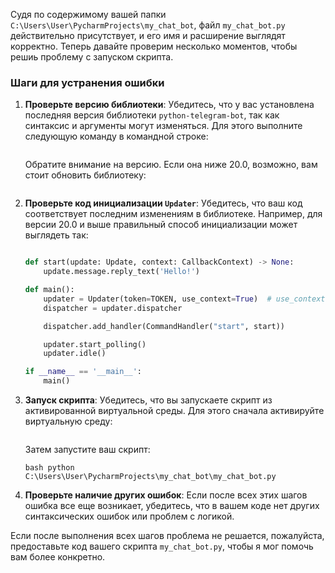 Судя по содержимому вашей папки `C:\Users\User\PycharmProjects\my_chat_bot`, файл `my_chat_bot.py` действительно присутствует, и его имя и расширение выглядят корректно. Теперь давайте проверим несколько моментов, чтобы решиь проблему с запуском скрипта.

### Шаги для устранения ошибки

1. **Проверьте версию библиотеки**:
   Убедитесь, что у вас установлена последняя версия библиотеки `python-telegram-bot`, так как синтаксис и аргументы могут изменяться. Для этого выполните следующую команду в командной строке:

   ```bash C:\Users\User\PycharmProjects\my_chat_bot\.venv\Scripts\pip show python-telegram-bot
   ```

   Обратите внимание на версию. Если она ниже 20.0, возможно, вам стоит обновить библиотеку:

   ```bash C:\Users\User\PycharmProjects\my_chat_bot\.venv\Scripts\pip install --upgrade python-telegram-bot
   ```

2. **Проверьте код инициализации `Updater`**:
   Убедитесь, что ваш код соответствует последним изменениям в библиотеке. Например, для версии 20.0 и выше правильный способ инициализации может выглядеть так:

   ```python from telegram import Update from telegram.ext import Updater, CommandHandler, CallbackContext TOKEN = 'YOUR_TOKEN_HERE'  # Замените на ваш токен
   
   def start(update: Update, context: CallbackContext) -> None:
       update.message.reply_text('Hello!')
   
   def main():
       updater = Updater(token=TOKEN, use_context=True)  # use_context=True для совместимости
       dispatcher = updater.dispatcher
   
       dispatcher.add_handler(CommandHandler("start", start))
   
       updater.start_polling()
       updater.idle()
   
   if __name__ == '__main__':
       main()
   ```

3. **Запуск скрипта**:
   Убедитесь, что вы запускаете скрипт из активированной виртуальной среды. Для этого сначала активируйте виртуальную среду:

   ```bash C:\Users\User\PycharmProjects\my_chat_bot\.venv\Scripts\activate
   ```

   Затем запустите ваш скрипт:

   ```bash python C:\Users\User\PycharmProjects\my_chat_bot\my_chat_bot.py ```

4. **Проверьте наличие других ошибок**:
   Если после всех этих шагов ошибка все еще возникает, убедитесь, что в вашем коде нет других синтаксических ошибок или проблем с логикой.

Если после выполнения всех шагов проблема не решается, пожалуйста, предоставьте код вашего скрипта `my_chat_bot.py`, чтобы я мог помочь вам более конкретно.